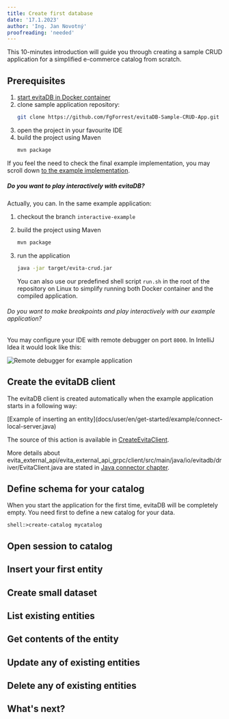 ```yaml
---
title: Create first database
date: '17.1.2023'
author: 'Ing. Jan Novotný'
proofreading: 'needed'
---
```


This 10-minutes introduction will guide you through creating a sample CRUD application for a simplified e-commerce
catalog from scratch.

## Prerequisites

1. [start evitaDB in Docker container](run-evitadb.md#run-as-service-inside-docker)
2. clone sample application repository:
    ```bash
    git clone https://github.com/FgForrest/evitaDB-Sample-CRUD-App.git
    ```
3. open the project in your favourite IDE
4. build the project using Maven
   ```bash
   mvn package
   ```

If you feel the need to check the final example implementation, you may scroll down [to the example implementation](#example-implementation).

<Note type="question">

<NoteTitle toggles="true">

##### Do you want to play interactively with evitaDB?
</NoteTitle>

Actually, you can. In the same example application:

1. checkout the branch `interactive-example`
2. build the project using Maven
   ```bash
   mvn package
   ```
3. run the application
   ```bash
   java -jar target/evita-crud.jar
   ```

   You can also use our predefined shell script `run.sh` in the root of the repository on Linux to simplify running both
   Docker container and the compiled application.

###### Do you want to make breakpoints and play interactively with our example application?

You may configure your IDE with remote debugger on port `8000`. In IntelliJ Idea it would look like this:

![Remote debugger for example application](/www/evita/docs/user/en/get-started/assets/intellij-idea-debugger.png)

</Note>

## Create the evitaDB client

The evitaDB client is created automatically when the example application starts in a following way:

<CodeTabs>
<CodeTabsBlock>

<SourceCodeTabs requires="docs/user/en/get-started/example/complete-startup.java">
[Example of inserting an entity](docs/user/en/get-started/example/connect-local-server.java)
</SourceCodeTabs>

</CodeTabsBlock>
</CodeTabs>

The source of this action is available in
<SourceClass>[CreateEvitaClient](https://github.com/FgForrest/evitaDB-Sample-CRUD-App/blob/main/src/main/java/io/evitadb/example/crud/api/CreateEvitaClient.java)</SourceClass>.

More details about <SourceClass>evita_external_api/evita_external_api_grpc/client/src/main/java/io/evitadb/driver/EvitaClient.java</SourceClass>
are stated in [Java connector chapter](../use/connectors/java.md).

## Define schema for your catalog

When you start the application for the first time, evitaDB will be completely empty. You need first to define
a new <Term location="docs/user/en/index.md">catalog</Term> for your data.

```
shell:>create-catalog mycatalog
```

## Open session to catalog

## Insert your first entity

## Create small dataset

## List existing entities

## Get contents of the entity

## Update any of existing entities

## Delete any of existing entities

## What's next?